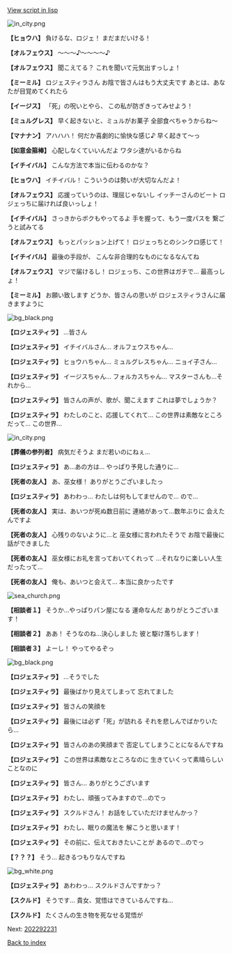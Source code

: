 [View script in lisp](../scripts/202292220.txt)

![in_city.png](../images/backgrounds/in_city.png)

**【ヒョウハ】**
負けるな、ロジェ！
まだまだいける！

**【オルフェウス】**
～～～♪～～～～♪

**【オルフェウス】**
聞こえてる？
これを聞いて元気出すっしょ！

**【ミーミル】**
ロジェスティラさん
お陰で皆さんはもう大丈夫です
あとは、あなたが目覚めてくれたら

**【イージス】**
「死」の呪いとやら、
この私が防ぎきってみせよう！

**【ミュルグレス】**
早く起きないと、ミュルがお菓子
全部食べちゃうからね～

**【マナナン】**
アハハハ！
何だか喜劇的に愉快な感じ♪
早く起きて～っ

**【如意金箍棒】**
心配しなくていいんだよ
ワタシ達がいるからね

**【イチイバル】**
こんな方法で本当に伝わるのかな？

**【ヒョウハ】**
イチイバル！
こういうのは勢いが大切なんだよ！

**【オルフェウス】**
応援っていうのは、理屈じゃないし
イッチーさんのビート
ロジェっちに届ければ良いっしょ！

**【イチイバル】**
さっきからボクもやってるよ
手を握って、もう一度パスを
繋ごうと試みてる

**【オルフェウス】**
もっとパッション上げて！
ロジェっちとのシンクロ感じて！

**【イチイバル】**
最後の手段が、
こんな非合理的なものになるなんてね

**【オルフェウス】**
マジで届けるし！
ロジェっち、この世界はガチで…
最高っしょ！

**【ミーミル】**
お願い致します
どうか、皆さんの思いが
ロジェスティラさんに届きますように

![bg_black.png](../images/backgrounds/bg_black.png)

**【ロジェスティラ】**
…皆さん

**【ロジェスティラ】**
イチイバルさん…
オルフェウスちゃん…

**【ロジェスティラ】**
ヒョウハちゃん…
ミュルグレスちゃん…
ニョイ子さん…

**【ロジェスティラ】**
イージスちゃん…
フォルカスちゃん…
マスターさんも…それから…

**【ロジェスティラ】**
皆さんの声が、歌が、聞こえます
これは夢でしょうか？

**【ロジェスティラ】**
わたしのこと、応援してくれて…
この世界は素敵なところだって…
この世界…

![in_city.png](../images/backgrounds/in_city.png)

**【葬儀の参列者】**
病気だそうよ
まだ若いのにねぇ…

**【ロジェスティラ】**
あ…あの方は…
やっぱり予見した通りに…

**【死者の友人】**
あ、巫女様！
ありがとうございましたっ

**【ロジェスティラ】**
あわわっ…
わたしは何もしてませんので…
ので…

**【死者の友人】**
実は、あいつが死ぬ数日前に
連絡があって…数年ぶりに
会えたんですよ

**【死者の友人】**
心残りのないように…と
巫女様に言われたそうで
お陰で最後に話ができました

**【死者の友人】**
巫女様にお礼を言っておいてくれって
…それなりに楽しい人生だったって…

**【死者の友人】**
俺も、あいつと会えて…
本当に良かったです

![sea_church.png](../images/backgrounds/sea_church.png)

**【相談者１】**
そうか…やっぱりパン屋になる
運命なんだ
ありがとうございます！

**【相談者２】**
ああ！
そうなのね…決心しました
彼と駆け落ちします！

**【相談者３】**
よーし！
やってやるぞっ

![bg_black.png](../images/backgrounds/bg_black.png)

**【ロジェスティラ】**
…そうでした

**【ロジェスティラ】**
最後ばかり見えてしまって
忘れてました

**【ロジェスティラ】**
皆さんの笑顔を

**【ロジェスティラ】**
最後には必ず「死」が訪れる
それを悲しんでばかりいたら…

**【ロジェスティラ】**
皆さんのあの笑顔まで
否定してしまうことになるんですね

**【ロジェスティラ】**
この世界は素敵なところなのに
生きていくって素晴らしいことなのに

**【ロジェスティラ】**
皆さん…
ありがとうございます

**【ロジェスティラ】**
わたし、頑張ってみますので…のでっ

**【ロジェスティラ】**
スクルドさん！
お話をしていただけませんかっ？

**【ロジェスティラ】**
わたし、眠りの魔法を
解こうと思います！

**【ロジェスティラ】**
その前に、伝えておきたいことが
あるので…のでっ

**【？？？】**
そう…
起きるつもりなんですね

![bg_white.png](../images/backgrounds/bg_white.png)

**【ロジェスティラ】**
あわわっ…
スクルドさんですかっ？

**【スクルド】**
そうです…
貴女、覚悟はできているんですね…

**【スクルド】**
たくさんの生き物を死なせる覚悟が


Next: [202292231](202292231.md)

[Back to index](index.md)
